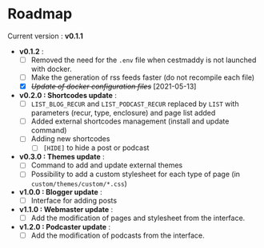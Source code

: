 # Roadmap

Current version : **v0.1.1**

- **v0.1.2** :
    + [ ] Removed the need for the `.env` file when cestmaddy is not launched with docker.
    + [ ] Make the generation of rss feeds faster (do not recompile each file)
    + [X] ~~*Update of docker configuration files*~~ [2021-05-13]

- **v0.2.0 : Shortcodes update** :
    + [ ] `LIST_BLOG_RECUR` and `LIST_PODCAST_RECUR` replaced by `LIST` with parameters (recur, type, enclosure) and page list added
    + [ ] Added external shortcodes management (install and update command)
    + [ ] Adding new shortcodes
        * [ ] `[HIDE]` to hide a post or podcast
- **v0.3.0 : Themes update** :
    + [ ] Command to add and update external themes
    + [ ] Possibility to add a custom stylesheet for each type of page (in `custom/themes/custom/*.css`)
- **v1.0.0 : Blogger update** :
    + [ ] Interface for adding posts
- **v1.1.0 : Webmaster update** :
    + [ ] Add the modification of pages and stylesheet from the interface.
- **v1.2.0 : Podcaster update** :
    + [ ] Add the modification of podcasts from the interface.